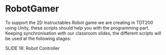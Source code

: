 # RobotGamer
To support the 2D Instructables Robot game we are creating in TDT200 using Unity, these scripts should help you with the programming part. 
Keeping synchronisation with our classroom slides, the different scripts will be used at the following stages: 

SLIDE 18: Robot Controller
